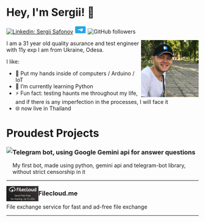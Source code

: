 # Hey, I'm Sergii! 👋

<!--
**bapohka/bapohka** is a ✨ _special_ ✨ repository because its `README.md` (this file) appears on your GitHub profile.

Here are some ideas to get you started:

- 🔭 I’m currently working on ...
- 🌱 I’m currently learning ...
- 👯 I’m looking to collaborate on ...
- 🤔 I’m looking for help with ...
- 💬 Ask me about ...
- 📫 How to reach me: ...
- 😄 Pronouns: ...
- ⚡ Fun fact: ...
-->


[![Linkedin: Sergii Safonov](https://img.shields.io/badge/-Jeffrey-blue?style=flat-square&logo=Linkedin&logoColor=white&link=https://www.linkedin.com/in/bapohka/)](https://www.linkedin.com/in/bapohka/)
<a href="http://t.me/bapohka"><img src="./assets/telegram.png" height="20" width="30" alt="Contact me with Telegram"></a>
![GitHub followers](https://img.shields.io/github/followers/bapohka?label=Follow&style=social)

<img src="./assets/photo.jpg" align="right" height="150">

I am a 31 year old quality asurance and test engineer with 11y exp 
I am from Ukraine, Odesa.

I like:
- 🤖 Put my hands inside of computers / Arduino / IoT
- 🐍 I’m currently learning Python
- ⚡ Fun fact: testing haunts me throughout my life, and if there is any imperfection in the processes, I will face it
- 🌐 now live in Thailand

# Proudest Projects

<a href="https://github.com/bapohka/telegram-chatbot-gemini" target="_blank"><img align="left" height="80" src="https://cdn4.cdn-telegram.org/file/lXFnbUST6a7A66lcNQqBU4yCLTYGmYuGSjCuSiRX6MN3A8hLRyCtw6z-9HlFomSR52pmxKVYQqTK5X31P7iNBMS_zDrxLQg_MmppJ4wC7YhclzuOaBvx7CX0atSBieiCowHZ8T75qOhyoQKGtXgyfWQxRyKgOGFfP3WJNtfPqD5dzofbpzKtGI2iP8R9KS3-bmGf57Y5fdFtTjYZFJE7CXg4B5lq9lwu4EE5-KrTVjtFyYkWOkwzjj9yTqX117MWF-n15p-BECJX4Yb3KaHZY7gteHFwzeswEdzkd-Yt73pn_7Tyub3Tszp0lLOTn5aPZeVHZQiboELyoFi9T6nlDQ.jpg"></a>
### Telegram bot, using Google Gemini api for answer questions
My first bot, made using python, gemini api and telegram-bot library, without strict censorship in it

<hr>

<a href="https://filecloud.me/" target="_blank"><img align="left" height="40" src="./assets/filecloud.png"></a>
### Filecloud.me
File exchange service for fast and ad-free file exchange

<hr>